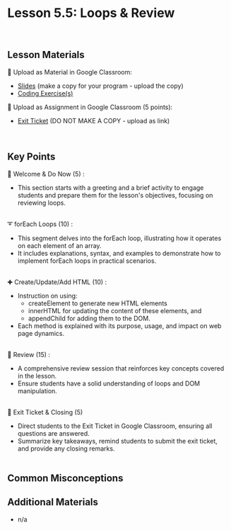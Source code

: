 # Lesson 5.5: Loops & Review

<br>

## Lesson Materials

📖 Upload as Material in Google Classroom:
- [Slides](https://docs.google.com/presentation/d/1Gs3Wlr70HNCuMeqQpqp8wM7MigkGV8M5nYsfptxPxKA/edit?usp=sharing) (make a copy for your program - upload the copy)
- [Coding Exercise(s)](https://github.com/JillVanO/int-u5l5-23-24-student-exercises)

📝 Upload as Assignment in Google Classroom (5 points):
- [Exit Ticket](https://forms.gle/D38rUvS3DTGMhRKc9) (DO NOT MAKE A COPY - upload as link)

<br>


## Key Points

👋 Welcome & Do Now (5) :
- This section starts with a greeting and a brief activity to engage students and prepare them for the lesson's objectives, focusing on reviewing loops.<br><br>

➰ forEach Loops (10) :
- This segment delves into the forEach loop, illustrating how it operates on each element of an array. 
- It includes explanations, syntax, and examples to demonstrate how to implement forEach loops in practical scenarios.<br><br>

✚ Create/Update/Add HTML (10) : 
- Instruction on using:
    - createElement to generate new HTML elements
    - innerHTML for updating the content of these elements, and 
    - appendChild for adding them to the DOM. 
- Each method is explained with its purpose, usage, and impact on web page dynamics.<br><br>

🔄 Review (15) : 
- A comprehensive review session that reinforces key concepts covered in the lesson.
- Ensure students have a solid understanding of loops and DOM manipulation.<br><br>

👋 Exit Ticket & Closing (5)
- Direct students to the Exit Ticket in Google Classroom, ensuring all questions are answered.
- Summarize key takeaways, remind students to submit the exit ticket, and provide any closing remarks.<br><br>


## Common Misconceptions



## Additional Materials
- n/a
